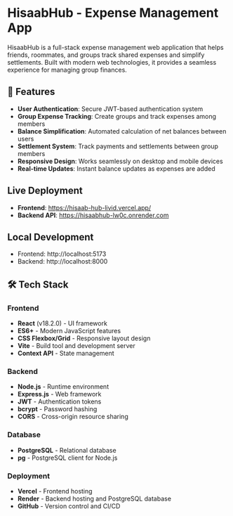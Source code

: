 # HisaabHub - Expense Management App

HisaabHub is a full-stack expense management web application that helps friends, roommates, and groups track shared expenses and simplify settlements. Built with modern web technologies, it provides a seamless experience for managing group finances.

## 🌟 Features

- **User Authentication**: Secure JWT-based authentication system
- **Group Expense Tracking**: Create groups and track expenses among members
- **Balance Simplification**: Automated calculation of net balances between users
- **Settlement System**: Track payments and settlements between group members
- **Responsive Design**: Works seamlessly on desktop and mobile devices
- **Real-time Updates**: Instant balance updates as expenses are added

## Live Deployment
- **Frontend**: https://hisaab-hub-livid.vercel.app/
- **Backend API**: https://hisaabhub-lw0c.onrender.com

## Local Development
- Frontend: http://localhost:5173
- Backend: http://localhost:8000

## 🛠️ Tech Stack

### Frontend
- **React** (v18.2.0) - UI framework
- **ES6+** - Modern JavaScript features
- **CSS Flexbox/Grid** - Responsive layout design
- **Vite** - Build tool and development server
- **Context API** - State management

### Backend
- **Node.js** - Runtime environment
- **Express.js** - Web framework
- **JWT** - Authentication tokens
- **bcrypt** - Password hashing
- **CORS** - Cross-origin resource sharing

### Database
- **PostgreSQL** - Relational database
- **pg** - PostgreSQL client for Node.js

### Deployment
- **Vercel** - Frontend hosting
- **Render** - Backend hosting and PostgreSQL database
- **GitHub** - Version control and CI/CD

